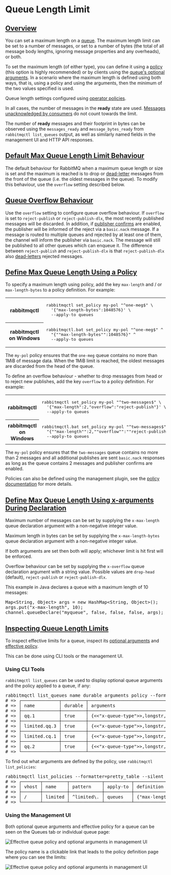 <!--
Copyright (c) 2005-2023 Broadcom. All Rights Reserved. The term "Broadcom" refers to Broadcom Inc. and/or its subsidiaries.

All rights reserved. This program and the accompanying materials
are made available under the terms of the under the Apache License,
Version 2.0 (the "License”); you may not use this file except in compliance
with the License. You may obtain a copy of the License at

https://www.apache.org/licenses/LICENSE-2.0

Unless required by applicable law or agreed to in writing, software
distributed under the License is distributed on an "AS IS" BASIS,
WITHOUT WARRANTIES OR CONDITIONS OF ANY KIND, either express or implied.
See the License for the specific language governing permissions and
limitations under the License.
-->

# Queue Length Limit

## <a id="overview" class="anchor" href="#overview">Overview</a>

You can set a maximum length on a [queue](queues.html). The maximum length limit can be set to a number of
messages, or set to a number of bytes (the total of all message body lengths, ignoring message properties and any overheads), or both.

To set the maximum length (of either type), you can
define it using a [policy](./parameters.html#policies) (this option is highly recommended)
or by clients using the [queue's optional arguments](./queues.html#optional-arguments).
In a scenario where the maximum length is defined using both ways, that is, using a policy and using the arguments, then the minimum of the two values specified is used.

Queue length settings configured using [operator policies](./parameters.html#operator-policies).

In all cases, the number of messages in the **ready** state are used. [Messages unacknowledged by consumers](./confirms.html)
do not count towards the limit.

The number of **ready** messages and their footprint in bytes can be observed
using the `messages_ready` and `message_bytes_ready` from
`rabbitmqctl list_queues` output, as well as similarly named fields in the management UI and HTTP API responses.


## <a id="default-behaviour" class="anchor" href="#default-behaviour">Default Max Queue Length Limit Behaviour</a>

The default behaviour for RabbitMQ when a maximum queue length or
size is set and the maximum is reached is to drop or
[dead-letter](dlx.html) messages from the front
of the queue (i.e. the oldest messages in the queue). To modify
this behaviour, use the `overflow` setting described below.


## <a id="overflow-behaviour" class="anchor" href="#overflow-behaviour">Queue Overflow Behaviour</a>

Use the `overflow` setting to configure queue overflow
behaviour. If `overflow` is set to `reject-publish` or `reject-publish-dlx`,
the most recently published messages will be discarded. In addition, if
[publisher confirms](confirms.html#publisher-confirms)
are enabled, the publisher will be informed of the reject via a
`basic.nack` message. If a message is routed to multiple
queues and rejected by at least one of them, the channel will inform
the publisher via `basic.nack`. The message will still be
published to all other queues which can enqueue it.
The difference between `reject-publish` and `reject-publish-dlx` is that
`reject-publish-dlx` also [dead-letters](dlx.html) rejected messages.


## <a id="definition" class="anchor" href="#definition">Define Max Queue Length Using a Policy</a>

To specify a maximum length using policy, add the key
`max-length` and / or `max-length-bytes`
to a policy definition. For example:

<table>
  <tr>
    <th>rabbitmqctl</th>
    <td>
<pre class="lang-bash">
rabbitmqctl set_policy my-pol "^one-meg$" \
  '{"max-length-bytes":1048576}' \
  --apply-to queues
</pre>
    </td>
  </tr>
  <tr>
    <th>rabbitmqctl on Windows</th>
    <td>
<pre class="lang-powershell">
rabbitmqctl.bat set_policy my-pol "^one-meg$" ^
  "{""max-length-bytes"":1048576}" ^
  --apply-to queues
</pre>
    </td>
  </tr>
</table>

The `my-pol` policy ensures that the `one-meg`
queue contains no more than 1MiB of message data. When the 1MiB limit
is reached, the oldest messages are discarded from the head of the
queue.

To define an overflow behaviour - whether to drop messages from head
or to reject new publishes, add the key `overflow` to a
policy definition. For example:

<table>
  <tr>
    <th>rabbitmqctl</th>
    <td>
<pre class="lang-bash">
rabbitmqctl set_policy my-pol "^two-messages$" \
  '{"max-length":2,"overflow":"reject-publish"}' \
  --apply-to queues
</pre>
    </td>
  </tr>
  <tr>
    <th>rabbitmqctl on Windows</th>
    <td>
<pre class="lang-powershell">
rabbitmqctl.bat set_policy my-pol "^two-messages$" ^
  "{""max-length"":2,""overflow"":""reject-publish""}" ^
  --apply-to queues
</pre>
    </td>
  </tr>
</table>

The `my-pol` policy ensures that the `two-messages`
queue contains no more than 2 messages and all additional publishes
are sent `basic.nack` responses as long as the queue
contains 2 messages and publisher confirms are enabled.

Policies can also be defined using the management plugin, see
the [policy documentation](parameters.html#policies) for more details.


## <a id="definition-using-x-args" class="anchor" href="#definition-using-x-args">Define Max Queue Length Using x-arguments During Declaration</a>

Maximum number of messages can be set by supplying the
`x-max-length` queue declaration argument with a
non-negative integer value.

Maximum length in bytes can be set by supplying the
`x-max-length-bytes` queue declaration argument with a
non-negative integer value.

If both arguments are set then both will apply; whichever limit
is hit first will be enforced.

Overflow behaviour can be set by supplying the
`x-overflow` queue declaration argument with a
string value. Possible values are `drop-head` (default),
`reject-publish` or `reject-publish-dlx`.

This example in Java declares a queue with a maximum length
of 10 messages:

<pre class="lang-java">
Map&lt;String, Object> args = new HashMap&lt;String, Object>();
args.put("x-max-length", 10);
channel.queueDeclare("myqueue", false, false, false, args);
</pre>


## <a id="inspecting" class="anchor" href="#inspecting">Inspecting Queue Length Limits</a>

To inspect effective limits for a queue, inspect its [optional arguments](./queues.html#optional-arguments) and
[effective policy](./parameters.html#policies).

This can be done using CLI tools or the management UI.

### Using CLI Tools

`rabbitmqctl list_queues` can be used to display optional queue arguments and the policy applied to a queue, if any:

<pre class="lang-bash">
rabbitmqctl list_queues name durable arguments policy --formatter=pretty_table --silent
# => ┌──────────────┬─────────┬──────────────────────────────────────────────────────────────────────┬─────────┐
# => │ name         │ durable │ arguments                                                            │ policy  │
# => ├──────────────┼─────────┼──────────────────────────────────────────────────────────────────────┼─────────┤
# => │ qq.1         │ true    │ {&lt;&lt;"x-queue-type"&gt;&gt;,longstr,&lt;&lt;"quorum"&gt;&gt;}{&lt;&lt;"x-max-length"&gt;&gt;,long,7} │         │
# => ├──────────────┼─────────┼──────────────────────────────────────────────────────────────────────┼─────────┤
# => │ limited.qq.3 │ true    │ {&lt;&lt;"x-queue-type"&gt;&gt;,longstr,&lt;&lt;"quorum"&gt;&gt;}                            │ limited │
# => ├──────────────┼─────────┼──────────────────────────────────────────────────────────────────────┼─────────┤
# => │ limited.cq.1 │ true    │ {&lt;&lt;"x-queue-type"&gt;&gt;,longstr,&lt;&lt;"classic"&gt;&gt;}                           │ limited │
# => ├──────────────┼─────────┼──────────────────────────────────────────────────────────────────────┼─────────┤
# => │ qq.2         │ true    │ {&lt;&lt;"x-queue-type"&gt;&gt;,longstr,&lt;&lt;"quorum"&gt;&gt;}                            │         │
# => └──────────────┴─────────┴──────────────────────────────────────────────────────────────────────┴─────────┘
</pre>

To find out what arguments are defined by the policy, use `rabbitmqctl list_policies`:

<pre class="lang-bash">
rabbitmqctl list_policies --formatter=pretty_table --silent
# => ┌───────┬─────────┬────────────┬──────────┬───────────────────┬──────────┐
# => │ vhost │ name    │ pattern    │ apply-to │ definition        │ priority │
# => ├───────┼─────────┼────────────┼──────────┼───────────────────┼──────────┤
# => │ /     │ limited │ ^limited\. │ queues   │ {"max-length":11} │ 0        │
# => └───────┴─────────┴────────────┴──────────┴───────────────────┴──────────┘
</pre>

### Using the Management UI

Both optional queue arguments and effective policy for a queue can be seen on the Queues tab or individual queue page:

<img class="screenshot" src="img/limits/max_length_queues_page.png" alt="Effective queue policy and optional arguments in management UI" title="Effective queue policy and optional arguments in management UI" />

The policy name is a clickable link that leads to the policy definition page where you
can see the limits:

<img class="screenshot" src="img/limits/max_length_policy_definition.png" alt="Effective queue policy and optional arguments in management UI" title="Effective queue policy and optional arguments in management UI" />
